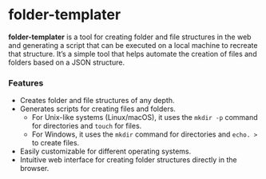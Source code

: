 # folder-templater

**folder-templater** is a tool for creating folder and file structures in the web and generating a script that can be executed on a local machine to recreate that structure. It’s a simple tool that helps automate the creation of files and folders based on a JSON structure.

### Features

- Creates folder and file structures of any depth.
- Generates scripts for creating files and folders.
    - For Unix-like systems (Linux/macOS), it uses the `mkdir -p` command for directories and `touch` for files.
    - For Windows, it uses the `mkdir` command for directories and `echo. >` to create files.
- Easily customizable for different operating systems.
- Intuitive web interface for creating folder structures directly in the browser.

